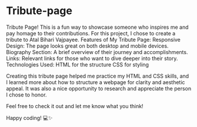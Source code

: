 # Tribute-page
 Tribute Page! This is a fun way to showcase someone who inspires me and pay homage to their contributions. For this project, I chose to create a tribute to Atal Bihari Vajpayee. 
Features of My Tribute Page:
Responsive Design: The page looks great on both desktop and mobile devices.
Biography Section: A brief overview of their journey and accomplishments.
Links: Relevant links for those who want to dive deeper into their story.
Technologies Used:
HTML for the structure
CSS for styling

Creating this tribute page helped me practice my HTML and CSS skills, and I learned more about how to structure a webpage for clarity and aesthetic appeal. It was also a nice opportunity to research and appreciate the person I chose to honor.

Feel free to check it out and let me know what you think!

Happy coding! 💻✨
